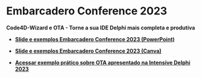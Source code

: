 # Embarcadero Conference 2023

**Code4D-Wizard e OTA - Torne a sua IDE Delphi mais completa e produtiva**

- [**Slide e exemplos Embarcadero Conference 2023 (PowerPoint)**](https://github.com/Code4Delphi/embarcadero-conference/blob/master/2023/Code4D-Wizard-e-OTA.pptx)

- [**Slide e exemplos Embarcadero Conference 2023 (Canva)**](https://www.canva.com/design/DAFs-QnEZkk/urup_Nt1NH1xWjcVjKUm5A/view?utm_content=DAFs-QnEZkk&utm_campaign=designshare&utm_medium=link&utm_source=publishsharelink)

- [**Acessar exemplo prático sobre OTA apresentado na Intensive Delphi 2023**](https://github.com/Code4Delphi/IntensiveDelphi2023)
